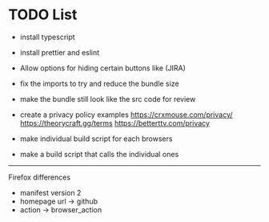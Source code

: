 # TODO List

- install typescript
- install prettier and eslint
- Allow options for hiding certain buttons like (JIRA)

- fix the imports to try and reduce the bundle size
- make the bundle still look like the src code for review

- create a privacy policy
  examples
  https://crxmouse.com/privacy/
  https://theorycraft.gg/terms
  https://betterttv.com/privacy

- make individual build script for each browsers
- make a build script that calls the individual ones

---

Firefox differences

- manifest version 2
- homepage url -> github
- action -> browser_action
